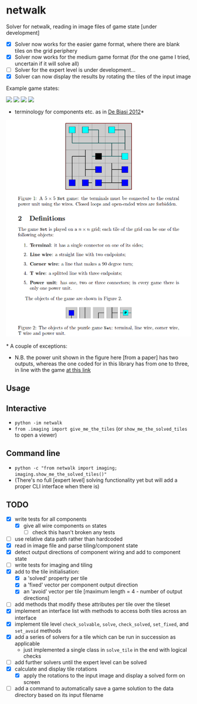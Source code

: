 # netwalk

Solver for netwalk, reading in image files of game state [under development]

- [x] Solver now works for the easier game format, where there are blank tiles on the grid periphery
- [x] Solver now works for the medium game format (for the one game I tried, uncertain if it will solve all)
- [ ] Solver for the expert level is under development...
- [x] Solver can now display the results by rotating the tiles of the input image

Example game states:

![](https://raw.githubusercontent.com/lmmx/netwalk/master/data/lgo_netwalk_example_game_easy.png)
![](https://raw.githubusercontent.com/lmmx/netwalk/master/data/lgo_netwalk_example_game_easy_2.png)
![](https://raw.githubusercontent.com/lmmx/netwalk/master/data/lgo_netwalk_example_game_medium.png)
![](https://raw.githubusercontent.com/lmmx/netwalk/master/data/lgo_netwalk_example_game_expert.png)

- terminology for components etc. as in [De Biasi 2012][debiasi12]\*

[debiasi12]: http://www.nearly42.org/vdisk/cstheory/netnpc.pdf "The complexity of the puzzle game Net: rotating wires can drive you crazy"

![Schematic of the NetWalk puzzle and its components, from De Biasi (2012) The complexity of the puzzle game Net: rotating wires can drive you crazy](https://raw.githubusercontent.com/lmmx/shots/master/2018/Feb/de-biasi12_figs1-%2B-2_netwalk-schematic.png)

\* A couple of exceptions:

- N.B. the power unit shown in the figure here [from a paper] has two outputs, whereas the one coded for in this library has from one to three, in line with the game [at this link](http://www.logicgamesonline.com/netwalk)

## Usage

## Interactive

- `python -im netwalk`
- `from .imaging import give_me_the_tiles` (or `show_me_the_solved_tiles` to open a viewer)

## Command line

- `python -c "from netwalk import imaging; imaging.show_me_the_solved_tiles()"`
- (There's no full [expert level] solving functionality yet but will add a proper CLI interface when there is)

## TODO

- [x] write tests for all components
  - [x] give all wire components `on` states
    - [ ] check this hasn't broken any tests
- [ ] use relative data path rather than hardcoded
- [x] read in image file and parse tiling/component state
- [x] detect output directions of component wiring and add to component state
- [ ] write tests for imaging and tiling
- [x] add to the tile initialisation:
  - [x] a 'solved' property per tile
  - [x] a 'fixed' vector per component output direction
  - [x] an 'avoid' vector per tile [maximum length = 4 - number of output directions]
- [ ] add methods that modify these attributes per tile over the tileset
- [x] implement an interface list with methods to access both tiles across an interface
- [x] implement tile level `check_solvable`, `solve`, `check_solved`, `set_fixed`, and `set_avoid` methods
- [x] add a series of solvers for a tile which can be run in succession as applicable
  - just implemented a single class in `solve_tile` in the end with logical checks
- [ ] add further solvers until the expert level can be solved
- [x] calculate and display tile rotations
  - [x] apply the rotations to the input image and display a solved form on screen
- [ ] add a command to automatically save a game solution to the data directory based on its input filename
